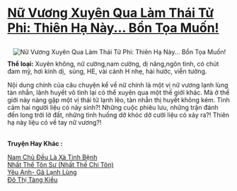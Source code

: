 <a href="https://utruyen.com/truyen/nu-vuong-xuyen-qua-lam-thai-tu-phi-thien-ha-nay-bon-toa-muon/16808/" title="Nữ Vương Xuyên Qua Làm Thái Tử Phi: Thiên Hạ Này... Bổn Tọa Muốn!"><h1>Nữ Vương Xuyên Qua Làm Thái Tử Phi: Thiên Hạ Này... Bổn Tọa Muốn!</h1></a><div style="display:table"><img align="right" style="float: left; padding: 10px;" src="https://utruyen.com/images/story/200x260/nu-vuong-xuyen-qua-lam-thai-tu-phi-thien-ha-nay-bon-toa-muon.jpg" alt="Nữ Vương Xuyên Qua Làm Thái Tử Phi: Thiên Hạ Này... Bổn Tọa Muốn!"><b>Thể loại:</b> Xuyên không, nữ cường,nam cường, dị năng,ngôn tình, có chút đam mỹ, hơi kinh dị,  sủng, HE, vài cảnh H nhẹ, hài hước, viễn tưởng.<p></p>Nội dung chính của câu chuyện kể về nữ chính là một vị nữ vương lạnh lùng tàn nhẫn, lãnh huyết vô tình lại có thể xuyên qua một thế giới khác. Mà ở thế giới này nàng gặp một vị thái tử lạnh lẽo, tàn nhẫn thị huyết không kém. Tình cảm hai người liệu có nảy sinh?! Những cuộc phiêu lưu, những trận đánh đến long trời lở đất, những tình huống dở khóc dở cười liệu có xảy ra?! Thiên hạ này liệu có về tay nữ vương?!</div><p><br><b>Truyện Hay Khác :</b></p><a href="https://utruyen.com/truyen/nam-chu-deu-la-xa-tinh-benh/16706/" alt="Nam Chủ Đều Là Xà Tinh Bệnh">Nam Chủ Đều Là Xà Tinh Bệnh</a><br/><a href="https://github.com/quanluxury/ngontinhhot/tree/master/truyenhay/17556/" alt="Nhất Thế Tôn Sư (Nhất Thế Chi Tôn)">Nhất Thế Tôn Sư (Nhất Thế Chi Tôn)</a><br/><a href="https://github.com/quanluxury/ngontinhhot/tree/master/truyenhay/19516/" alt="Yêu Anh- Gã Lạnh Lùng">Yêu Anh- Gã Lạnh Lùng</a><br/><a href="https://truyenngontinhay.wordpress.com/2019/10/03/do-thi-tang-kieu/" alt="Đô Thị Tàng Kiều">Đô Thị Tàng Kiều</a><br/>